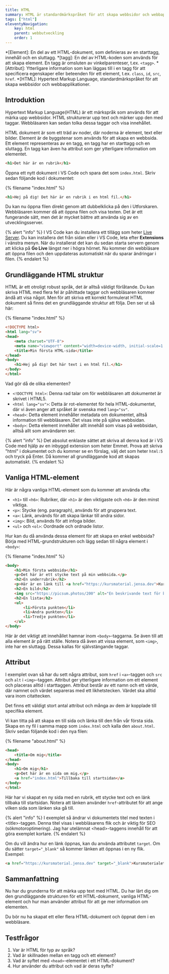 ```yaml
---
title: HTML
summary: HTML är standardmärkspråket för att skapa webbsidor och webbapplikationer.
tags: ["html"]
eleventyNavigation:
    key: html
    parent: webbutveckling
    order: 1
---
```


*[Element]: En del av ett HTML-dokument, som definieras av en starttagg, innehåll och en sluttagg.
*[tagg]: En del av HTML-koden som används för att skapa element. En tagg är omsluten av vinkelparenteser, t.ex. `<tagg>`.
*[Attribut]: Ytterligare information som kan läggas till i en tagg för att specificera egenskaper eller beteenden för ett element, t.ex. `class`, `id`, `src`, `href`.
*[HTML]: Hypertext Markup Language, standardmärkspråket för att skapa webbsidor och webbapplikationer.


## Introduktion

Hypertext Markup Language(HTML) är ett märkspråk som används för att märka upp webbsidor. HTML strukturerar upp text och märker upp den med taggar. Webbläsaren kan sedan tolka dessa taggar och visa innehållet.

HTML dokument är som ett träd av noder, där noderna är element, text eller bilder. Element är de byggstenar som används för att skapa en webbsida. Ett element representeras av en tagg, en tagg har en starttagg och en sluttagg. En tagg kan även ha attribut som ger ytterligare information om elementet.

```html
<h1>Det här är en rubrik</h1>
```

Öppna ett nytt dokument i VS Code och spara det som `index.html`. Skriv sedan följande kod i dokumentet:

{% filename "index.html" %}
```html
<h1>Hej på dig! Det här är en rubrik i en html fil.</h1>
```

Du kan nu öppna filen direkt genom att dubbelklicka på den i Utforskaren. Webbläsaren kommer då att öppna filen och visa texten. Det är ett fungerande sätt, men det är mycket bättre att använda sig av en utvecklingsserver.

{% alert "info" %}
I VS Code kan du installera ett tillägg som heter <a href="https://marketplace.visualstudio.com/items?itemName=ritwickdey.LiveServer" target="_blank">Live Server</a>. Du kan installera det från sidan eller i VS Code, leta efter <strong>Extensions</strong> i vänstra menyn. När du installerat det kan du sedan starta servern genom att klicka på <strong>Go Live</strong> längst ner i högra hörnet. Nu kommer din webbläsare att öppna filen och den uppdateras automatiskt när du sparar ändringar i filen.
{% endalert %}

## Grundläggande HTML struktur

HTML är ett otroligt robust språk, det är alltså väldigt förlåtande. Du kan skriva HTML med flera fel är påhittade taggar och webbläsaren kommer ändå att visa något. Men för att skriva ett korrekt formulerat HTML dokument så finns det en grundläggande struktur att följa. Den ser ut så här:

{% filename "index.html" %}
```html
<!DOCTYPE html>
<html lang="sv">
<head>
    <meta charset="UTF-8">
    <meta name="viewport" content="width=device-width, initial-scale=1.0">
    <title>Min första HTML-sida</title>
</head>
<body>
    <h1>Hej på dig! Det här text i en html fil.</h1>
</body>
</html>
```

Vad gör då de olika elementen?
* `<!DOCTYPE html>`: Denna rad talar om för webbläsaren att dokumentet är skrivet i HTML5.
* `<html lang="sv">`: Detta är rot-elementet för hela HTML-dokumentet, där vi även anger att språket är svenska med `lang="sv"`.
* `<head>`: Detta element innehåller metadata om dokumentet, alltså information till webbläsaren. Det visas inte på själva webbsidan.
* `<body>`: Detta element innehåller allt innehåll som visas på webbsidan, alltså allt som användaren ser.

{% alert "info" %}
Det absolut enklaste sättet att skriva all denna kod är i VS Code med hjälp av en inbyggd extension som heter Emmet. Prova att skriva "html" i dokumentet och du kommer se en förslag, välj det som heter `html:5` och tryck på Enter. Då kommer all grundläggande kod att skapas automatiskt.
{% endalert %}

## Vanliga HTML-element

Här är några vanliga HTML-element som du kommer att använda ofta:

* `<h1>` till `<h6>`: Rubriker, där `<h1>` är den viktigaste och `<h6>` är den minst viktiga.
* `<p>`: Stycke (eng. paragraph), används för att gruppera text.
* `<a>`: Länk, används för att skapa länkar till andra sidor.
* `<img>`: Bild, används för att infoga bilder.
* `<ul>` och `<ol>`: Oordnade och ordnade listor.

Hur kan du då använda dessa element för att skapa en enkel webbsida? Börja med HTML-grundstrukturen och lägg sedan till några element i `<body>`:

{% filename "index.html" %}
```html
<body>
    <h1>Min första webbsida</h1>
    <p>Det här är ett stycke text på min webbsida.</p>
    <h2>En underrubrik</h2>
    <p>Här är en länk till <a href="https://kursmaterial.jensa.dev">Kursmaterialet</a>.</p>
    <h2>En bild</h2>
    <img src="https://picsum.photos/200" alt="En beskrivande text för bilden">
    <h2>En lista</h2>
    <ul>
        <li>Första punkten</li>
        <li>Andra punkten</li>
        <li>Tredje punkten</li>
    </ul>
</body>
```

Här är det viktigt att innehållet hamnar inom `<body>`-taggarna. Se även till att alla element är på rätt ställe. Notera då även att vissa element, som `<img>`, inte har en sluttagg. Dessa kallas för självstängande taggar.

## Attribut

I exemplet ovan så har du sett några attribut, som `href` i `<a>`-taggen och `src` och `alt` i `<img>`-taggen. Attribut ger ytterligare information om ett element och placeras alltid i starttaggen. Attribut består av ett namn och ett värde, där namnet och värdet separeras med ett likhetstecken. Värdet ska alltid vara inom citattecken.

Det finns ett väldigt stort antal attribut och många av dem är kopplade till specifika element.

Vi kan titta på att skapa en till sida och länka till den från vår första sida. Skapa en ny fil i samma mapp som `index.html` och kalla den `about.html`. Skriv sedan följande kod i den nya filen:

{% filename "about.html" %}
```html
<head>
    <title>Om mig</title>
</head>
<body>          
    <h1>Om mig</h1>
    <p>Det här är en sida om mig.</p>
    <a href="index.html">Tillbaka till startsidan</a>
</body>
</html>
```

Här har vi skapat en ny sida med en rubrik, ett stycke text och en länk tillbaka till startsidan. Notera att länken använder `href`-attributet för att ange vilken sida som länken ska gå till.

{% alert "info" %}
I exemplet så ändrar vi dokumentets titel med texten i &lt;title&gt;-taggen. Denna titel visas i webbläsarens flik och är viktig för SEO (sökmotoroptimering). Jag har utelämnat &lt;head&gt;-taggens innehåll för att göra exemplet kortare.
{% endalert %}

Om du vill ändra hur en länk öppnas, kan du använda attributet `target`. Om du sätter `target="_blank"` så kommer länken att öppnas i en ny flik. Exempel:

```html
<a href="https://kursmaterial.jensa.dev" target="_blank">Kursmaterialet</a>
```

## Sammanfattning

Nu har du grunderna för att märka upp text med HTML. Du har lärt dig om den grundläggande strukturen för ett HTML-dokument, vanliga HTML-element och hur man använder attribut för att ge mer information om elementen.

Du bör nu ha skapat ett eller flera HTML-dokument och öppnat dem i en webbläsare.

## Testfrågor

1. Var är HTML för typ av språk?
2. Vad är skillnaden mellan en tagg och ett element?
3. Vad är syftet med `<head>`-elementet i ett HTML-dokument?
4. Hur använder du attribut och vad är deras syfte?